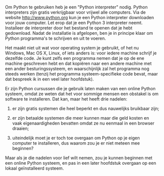 Om Python te gebruiken heb je een "Python interpreter" nodig. Python
interpreters zijn gratis verkrijgbaar voor vrijwel alle computers. Via
de website <http://www.python.org> kun je een Python interpreter
downloaden voor jouw computer. Let erop dat je een Python 3 interpreter
neemt. Installeer de interpreter door het bestand te openen dat je hebt
gedownload. Nadat de installatie is afgelopen, ben je in principe klaar
om Python programma's te schrijven en uit te voeren.

Het maakt niet uit wat voor operating system je gebruikt, of het nu
Windows, Mac OS X, Linux, of iets anders is: voor iedere machine schrijf
je dezelfde code. Je kunt zelfs een programma nemen dat je op de ene
machine geschreven hebt en dat kopiëren naar een andere machine met een
ander besturingssysteem, en waarschijnlijk zal het programma nog steeds
werken (tenzij het programma systeem-specifieke code bevat, maar dat
bespreek ik in een veel later hoofdstuk).

Er zijn Python cursussen die je gebruik laten maken van een online
Python systeem, omdat ze weten dat het voor sommige mensen een obstakel
is om software te installeren. Dat kan, maar het heeft drie nadelen:

1. er zijn gratis systemen die heel beperkt en dus nauwelijks bruikbaar zijn;

2. er zijn betaalde systemen die meer kunnen maar die geld kosten en vaak eigenaardigheden bevatten omdat ze nu eenmaal in een browser draaien;
 
3. uiteindelijk moet je er toch toe overgaan om Python op je eigen computer te installeren, dus waarom zou je er niet meteen mee beginnen?

Maar als je die nadelen voor lief wilt nemen, zou je kunnen
beginnen met een online Python systeem, en pas in een later hoofdstuk
overgaan op een lokaal geïnstalleerd systeem.
